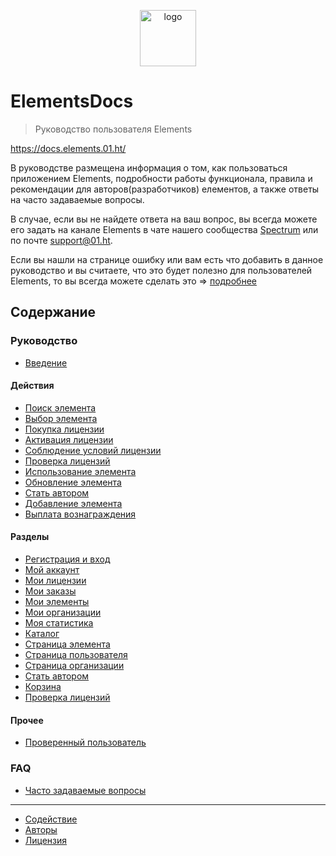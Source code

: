 <p align="center">
  <a href="https://docs.elements.01.ht/" target="_blank">
    <img width="90" src="https://res.cloudinary.com/cdn-01ht/image/upload/v1537280524/logos/01ht/elements/logo.svg" alt="logo">
  </a>
</p>

# ElementsDocs

> Руководство пользователя Elements

https://docs.elements.01.ht/

В руководстве размещена информация о том, как пользоваться приложением Elements, подробности работы функционала, правила и рекомендации для авторов(разработчиков) елементов, а также ответы на часто задаваемые вопросы.

В случае, если вы не найдете ответа на ваш вопрос, вы всегда можете его задать на канале Elements в чате нашего сообщества [Spectrum](https://spectrum.chat/01ht/elements/) или по почте support@01.ht.

Если вы нашли на странице ошибку или вам есть что добавить в данное руководство и вы считаете, что это будет полезно для пользователей Elements, то вы всегда можете сделать это => [подробнее](https://github.com/01HT/docs-elements-01-ht/blob/master/CONTRIBUTING.md)

## Содержание

### Руководство

* [Введение](https://docs.elements.01.ht/guide/)

#### Действия

* [Поиск элемента](https://docs.elements.01.ht/guide/element-search/)
* [Выбор элемента](https://docs.elements.01.ht/guide/element-choice/)
* [Покупка лицензии](https://docs.elements.01.ht/guide/license-purchase/)
* [Активация лицензии](https://docs.elements.01.ht/guide/license-activation/)
* [Соблюдение условий лицензии](https://docs.elements.01.ht/guide/license-compliance/)
* [Проверка лицензий](https://docs.elements.01.ht/guide/license-check/)
* [Использование элемента](https://docs.elements.01.ht/guide/element-using/)
* [Обновление элемента](https://docs.elements.01.ht/guide/element-update/)
* [Стать автором](https://docs.elements.01.ht/guide/become-an-author/)
* [Добавление элемента](https://docs.elements.01.ht/guide/element-add/)
* [Выплата вознаграждения](https://docs.elements.01.ht/guide/payout/)

#### Разделы

* [Регистрация и вход](https://docs.elements.01.ht/guide/sign-in/)
* [Мой аккаунт](https://docs.elements.01.ht/guide/account/)
* [Мои лицензии](https://docs.elements.01.ht/guide/my-licenses/)
* [Мои заказы](https://docs.elements.01.ht/guide/my-orders/)
* [Мои элементы](https://docs.elements.01.ht/guide/my-elements/)
* [Мои организации](https://docs.elements.01.ht/guide/my-organizations/)
* [Моя статистика](https://docs.elements.01.ht/guide/my-statistics/)
* [Каталог](https://docs.elements.01.ht/guide/catalog/)
* [Страница элемента](https://docs.elements.01.ht/guide/element/)
* [Страница пользователя](https://docs.elements.01.ht/guide/user/)
* [Страница организации](https://docs.elements.01.ht/guide/organization/)
* [Стать автором](https://docs.elements.01.ht/guide/become-an-author-page/)
* [Корзина](https://docs.elements.01.ht/guide/cart/)
* [Проверка лицензий](https://docs.elements.01.ht/guide/license-checker-page/)

#### Прочее

* [Проверенный пользователь](https://docs.elements.01.ht/guide/verified-user/)

### FAQ

* [Часто задаваемые вопросы](https://docs.elements.01.ht/faq/)

***

* [Содействие](https://github.com/01HT/docs-elements-01-ht/blob/master/CONTRIBUTING.md)
* [Авторы](https://github.com/01HT/docs-elements-01-ht/blob/master/CONTRIBUTORS.md)
* [Лицензия](https://github.com/01HT/docs-elements-01-ht/blob/master/LICENSE)